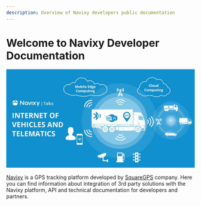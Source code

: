 ```yaml
---
description: Overview of Navixy developers public documentation
---
```

<!-- drop the spaces between { { and } } -->
<!-- Get involved: [github]({ { config.repo_url } }) -->
<!-- { { macros_info() } } -->

# Welcome to Navixy Developer Documentation

![Navixy](./assets/navixy-iot.jpg)

[Navixy][1] is a GPS tracking platform developed by [SquareGPS][2] company. 
Here you can find information about integration of 3rd party solutions with the Navixy platform,
API and technical documentation for developers and partners.

  [1]: https://navixy.com/
  [2]: https://squaregps.com/


